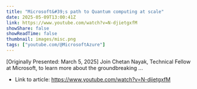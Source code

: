 ```yaml
---
title: "Microsoft&#39;s path to Quantum computing at scale"
date: 2025-05-09T13:00:41Z
link: https://www.youtube.com/watch?v=N-djietgxfM
showShare: false
showReadTime: false
thumbnail: images/misc.png
tags: ["youtube.com/@MicrosoftAzure"]
---
```

[Originally Presented: March 5, 2025] Join Chetan Nayak, Technical Fellow at Microsoft, to learn more about the groundbreaking ...

- Link to article: https://www.youtube.com/watch?v=N-djietgxfM